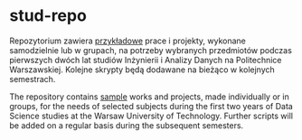 # stud-repo
Repozytorium zawiera <ins>przykładowe</ins> prace i projekty, wykonane samodzielnie lub w grupach, na potrzeby wybranych przedmiotów podczas pierwszych dwóch lat studiów Inżynierii i Analizy Danych na Politechnice Warszawskiej. Kolejne skrypty będą dodawane na bieżąco w kolejnych semestrach.

The repository contains <ins>sample</ins> works and projects, made individually or in groups, for the needs of selected subjects during the first two years of Data Science studies at the Warsaw University of Technology.
Further scripts will be added on a regular basis during the subsequent semesters.

